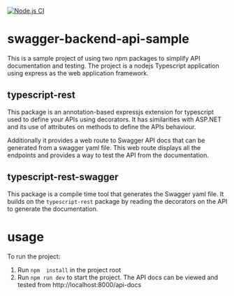 [![Node.js CI](https://github.com/realworld666/server-template/actions/workflows/node.js.yml/badge.svg)](https://github.com/realworld666/server-template/actions/workflows/node.js.yml)

# swagger-backend-api-sample

This is a sample project of using two npm packages to simplify API documentation and testing. The project is a nodejs Typescript application using express  as the web application framework.

## typescript-rest
This package is an annotation-based expressjs extension for typescript used to define your APIs using decorators. It has similarities with ASP.NET and  its use of attributes on methods to define the APIs behaviour.

Additionally it provides a web route to Swagger API docs that can be generated from a swagger yaml file. This web route displays all the endpoints and provides a way to test the API from the documentation.  

## typescript-rest-swagger
This package is a compile time tool that generates the  Swagger yaml file. It builds  on the `typescript-rest` package  by reading the decorators on the  API to generate the documentation.

# usage
To run the project:
1. Run `npm  install` in the project root
2. Run `npm run dev` to start the project. The API docs can be viewed and tested from http://localhost:8000/api-docs
